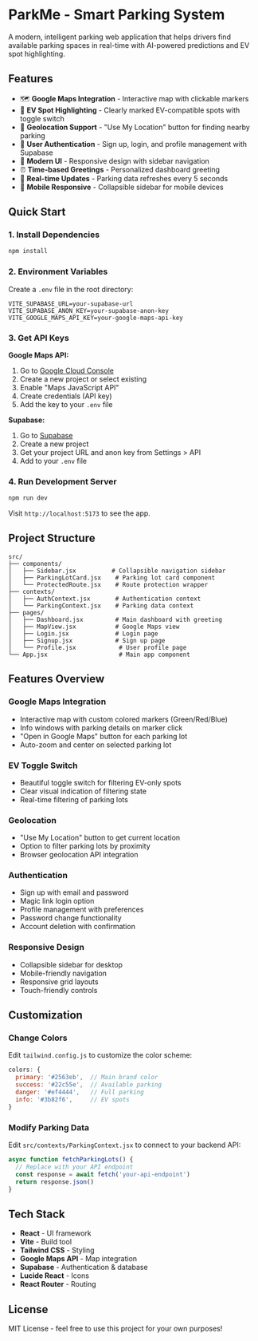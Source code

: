 # ParkMe - Smart Parking System

A modern, intelligent parking web application that helps drivers find available parking spaces in real-time with AI-powered predictions and EV spot highlighting.

## Features

- 🗺️ **Google Maps Integration** - Interactive map with clickable markers
- 🔋 **EV Spot Highlighting** - Clearly marked EV-compatible spots with toggle switch
- 📍 **Geolocation Support** - "Use My Location" button for finding nearby parking
- 👤 **User Authentication** - Sign up, login, and profile management with Supabase
- 🎨 **Modern UI** - Responsive design with sidebar navigation
- ⏰ **Time-based Greetings** - Personalized dashboard greeting
- 🔄 **Real-time Updates** - Parking data refreshes every 5 seconds
- 📱 **Mobile Responsive** - Collapsible sidebar for mobile devices

## Quick Start

### 1. Install Dependencies

```bash
npm install
```

### 2. Environment Variables

Create a `.env` file in the root directory:

```env
VITE_SUPABASE_URL=your-supabase-url
VITE_SUPABASE_ANON_KEY=your-supabase-anon-key
VITE_GOOGLE_MAPS_API_KEY=your-google-maps-api-key
```

### 3. Get API Keys

**Google Maps API:**
1. Go to [Google Cloud Console](https://console.cloud.google.com/)
2. Create a new project or select existing
3. Enable "Maps JavaScript API"
4. Create credentials (API key)
5. Add the key to your `.env` file

**Supabase:**
1. Go to [Supabase](https://supabase.com)
2. Create a new project
3. Get your project URL and anon key from Settings > API
4. Add to your `.env` file

### 4. Run Development Server

```bash
npm run dev
```

Visit `http://localhost:5173` to see the app.

## Project Structure

```
src/
├── components/
│   ├── Sidebar.jsx          # Collapsible navigation sidebar
│   ├── ParkingLotCard.jsx    # Parking lot card component
│   └── ProtectedRoute.jsx    # Route protection wrapper
├── contexts/
│   ├── AuthContext.jsx       # Authentication context
│   └── ParkingContext.jsx    # Parking data context
├── pages/
│   ├── Dashboard.jsx         # Main dashboard with greeting
│   ├── MapView.jsx           # Google Maps view
│   ├── Login.jsx             # Login page
│   ├── Signup.jsx            # Sign up page
│   └── Profile.jsx            # User profile page
└── App.jsx                    # Main app component
```

## Features Overview

### Google Maps Integration
- Interactive map with custom colored markers (Green/Red/Blue)
- Info windows with parking details on marker click
- "Open in Google Maps" button for each parking lot
- Auto-zoom and center on selected parking lot

### EV Toggle Switch
- Beautiful toggle switch for filtering EV-only spots
- Clear visual indication of filtering state
- Real-time filtering of parking lots

### Geolocation
- "Use My Location" button to get current location
- Option to filter parking lots by proximity
- Browser geolocation API integration

### Authentication
- Sign up with email and password
- Magic link login option
- Profile management with preferences
- Password change functionality
- Account deletion with confirmation

### Responsive Design
- Collapsible sidebar for desktop
- Mobile-friendly navigation
- Responsive grid layouts
- Touch-friendly controls

## Customization

### Change Colors
Edit `tailwind.config.js` to customize the color scheme:

```js
colors: {
  primary: '#2563eb',  // Main brand color
  success: '#22c55e',  // Available parking
  danger: '#ef4444',   // Full parking
  info: '#3b82f6',     // EV spots
}
```

### Modify Parking Data
Edit `src/contexts/ParkingContext.jsx` to connect to your backend API:

```js
async function fetchParkingLots() {
  // Replace with your API endpoint
  const response = await fetch('your-api-endpoint')
  return response.json()
}
```

## Tech Stack

- **React** - UI framework
- **Vite** - Build tool
- **Tailwind CSS** - Styling
- **Google Maps API** - Map integration
- **Supabase** - Authentication & database
- **Lucide React** - Icons
- **React Router** - Routing

## License

MIT License - feel free to use this project for your own purposes!
